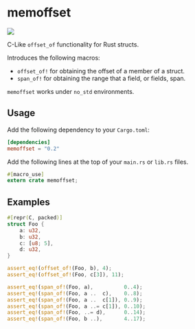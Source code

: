 # memoffset #

[![](http://meritbadge.herokuapp.com/memoffset)](https://crates.io/crates/memoffset)

C-Like `offset_of` functionality for Rust structs.

Introduces the following macros:
 * `offset_of!` for obtaining the offset of a member of a struct.
 * `span_of!` for obtaining the range that a field, or fields, span.

`memoffset` works under `no_std` environments.

## Usage ##
Add the following dependency to your `Cargo.toml`:

```toml
[dependencies]
memoffset = "0.2"
```

Add the following lines at the top of your `main.rs` or `lib.rs` files.

```rust
#[macro_use]
extern crate memoffset;
```

## Examples ##
```rust
#[repr(C, packed)]
struct Foo {
	a: u32,
	b: u32,
	c: [u8; 5],
	d: u32,
}

assert_eq!(offset_of!(Foo, b), 4);
assert_eq!(offset_of!(Foo, c[3]), 11);

assert_eq!(span_of!(Foo, a),          0..4);
assert_eq!(span_of!(Foo, a ..  c),    0..8);
assert_eq!(span_of!(Foo, a ..  c[1]), 0..9);
assert_eq!(span_of!(Foo, a ..= c[1]), 0..10);
assert_eq!(span_of!(Foo, ..= d),      0..14);
assert_eq!(span_of!(Foo, b ..),       4..17);
```
